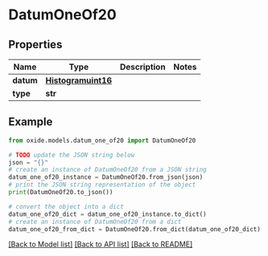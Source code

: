 # DatumOneOf20


## Properties

Name | Type | Description | Notes
------------ | ------------- | ------------- | -------------
**datum** | [**Histogramuint16**](Histogramuint16.md) |  | 
**type** | **str** |  | 

## Example

```python
from oxide.models.datum_one_of20 import DatumOneOf20

# TODO update the JSON string below
json = "{}"
# create an instance of DatumOneOf20 from a JSON string
datum_one_of20_instance = DatumOneOf20.from_json(json)
# print the JSON string representation of the object
print(DatumOneOf20.to_json())

# convert the object into a dict
datum_one_of20_dict = datum_one_of20_instance.to_dict()
# create an instance of DatumOneOf20 from a dict
datum_one_of20_from_dict = DatumOneOf20.from_dict(datum_one_of20_dict)
```
[[Back to Model list]](../README.md#documentation-for-models) [[Back to API list]](../README.md#documentation-for-api-endpoints) [[Back to README]](../README.md)


